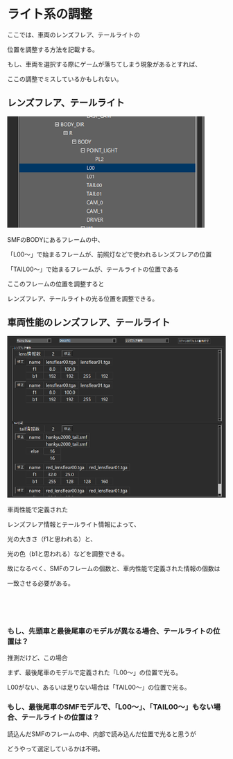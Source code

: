 # ライト系の調整

ここでは、車両のレンズフレア、テールライトの

位置を調整する方法を記載する。

もし、車両を選択する際にゲームが落ちてしまう現象があるとすれば、

ここの調整でミスしているかもしれない。

## レンズフレア、テールライト

![title](image/light.png)

SMFのBODYにあるフレームの中、

「L00～」で始まるフレームが、前照灯などで使われるレンズフレアの位置

「TAIL00～」で始まるフレームが、テールライトの位置である

ここのフレームの位置を調整すると

レンズフレア、テールライトの光る位置を調整できる。

## 車両性能のレンズフレア、テールライト

![title](image/trainDataLight.png)

車両性能で定義された

レンズフレア情報とテールライト情報によって、

光の大きさ（f1と思われる）と、

光の色（b1と思われる）などを調整できる。

故になるべく、SMFのフレームの個数と、車内性能で定義された情報の個数は

一致させる必要がある。

<br><br><br>

### もし、先頭車と最後尾車のモデルが異なる場合、テールライトの位置は？

推測だけど、この場合

まず、最後尾車のモデルで定義された「L00～」の位置で光る。

L00がない、あるいは足りない場合は「TAIL00～」の位置で光る。

### もし、最後尾車のSMFモデルで、「L00～」、「TAIL00～」もない場合、テールライトの位置は？

読込んだSMFのフレームの中、内部で読み込んだ位置で光ると思うが

どうやって選定しているかは不明。